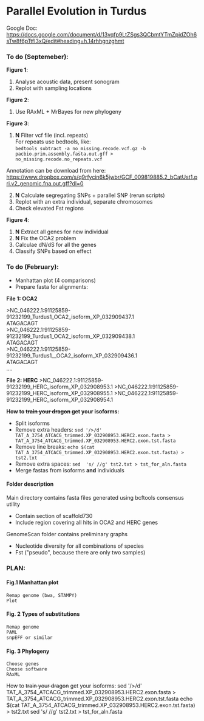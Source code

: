 # Parallel Evolution in Turdus


Google Doc:
https://docs.google.com/document/d/13vqfp9LtZSgs3QCbmtYTmZpidZOh6sTw8f6pTtfI3xQ/edit#heading=h.14rhhgnzghmt

### To do (Septemeber):
**Figure 1**:  
1. Analyse acoustic data, present sonogram  
2. Replot with sampling locations

**Figure 2**:
1. Use RAxML + MrBayes for new phylogeny

**Figure 3**:
1. **N** Filter vcf file (incl. repeats)  
 For repeats use bedtools, like:  
 `bedtools subtract -a no_missing.recode.vcf.gz -b pacbio.prim.assembly.fasta.out.gff > no_missing.recode.no_repeats.vcf`

 Annotation can be download from here:
 https://www.dropbox.com/s/q9rfycin6k5jwbr/GCF_009819885.2_bCatUst1.pri.v2_genomic.fna.out.gff?dl=0


2. **N** Calculate segregating SNPs + parallel SNP (rerun scripts)
3. Replot with an extra individual, separate chromosomes
4. Check elevated Fst regions

**Figure 4**:  
1. **N** Extract all genes for new individual
2. **N** Fix the OCA2 problem
3. Calculae dN/dS for all the genes  
4. Classify SNPs based on effect















### To do (February):
- Manhattan plot (4 comparisons)
- Prepare fasta for alignments:  

**File 1: OCA2**

\>NC_046222.1:91125859-91232199_Turdus1_OCA2_isoform_XP_032909437.1  
ATAGACAGT  
\>NC_046222.1:91125859-91232199_Turdus1_OCA2_isoform_XP_032909438.1  
ATAGACAGT  
\>NC_046222.1:91125859-91232199_Turdus1__OCA2_isoform_XP_032909436.1  
ATAGACAGT    
....

**File 2: HERC**
\>NC_046222.1:91125859-91232199_HERC_isoform_XP_032908953.1
\>NC_046222.1:91125859-91232199_HERC_isoform_XP_032908955.1
\>NC_046222.1:91125859-91232199_HERC_isoform_XP_032908954.1   


**How to ~~train your dragon~~ get your isoforms:**  
* Split isoforms
* Remove extra headers:
`sed '/>/d' TAT_A_3754_ATCACG_trimmed.XP_032908953.HERC2.exon.fasta > TAT_A_3754_ATCACG_trimmed.XP_032908953.HERC2.exon.tst.fasta`
* Remove line breaks:
`echo $(cat TAT_A_3754_ATCACG_trimmed.XP_032908953.HERC2.exon.tst.fasta) > tst2.txt`
* Remove extra spaces:
`sed  's/ //g' tst2.txt > tst_for_aln.fasta`
* Merge fastas from isoforms **and** individuals




#### Folder description

Main directory contains fasta files generated using bcftools consensus utility
* Contain section of scaffold730
* Include region covering all hits in OCA2 and HERC genes

GenomeScan folder contains preliminary graphs
* Nucleotide diversity for all combinations of species
* Fst ("pseudo", because there are only two samples)




### PLAN:
#### Fig.1 Manhattan plot
	Remap genome (bwa, STAMPY)
	Plot
#### Fig. 2 Types of substitutions
	Remap genome
	PAML
	snpEFF or similar
#### Fig. 3 Phylogeny
	Choose genes
	Choose software
	RAxML


How to ~~train your dragon~~ get your isoforms:
sed '/>/d' TAT_A_3754_ATCACG_trimmed.XP_032908953.HERC2.exon.fasta > TAT_A_3754_ATCACG_trimmed.XP_032908953.HERC2.exon.tst.fasta
echo $(cat TAT_A_3754_ATCACG_trimmed.XP_032908953.HERC2.exon.tst.fasta) > tst2.txt
sed  's/ //g' tst2.txt > tst_for_aln.fasta
